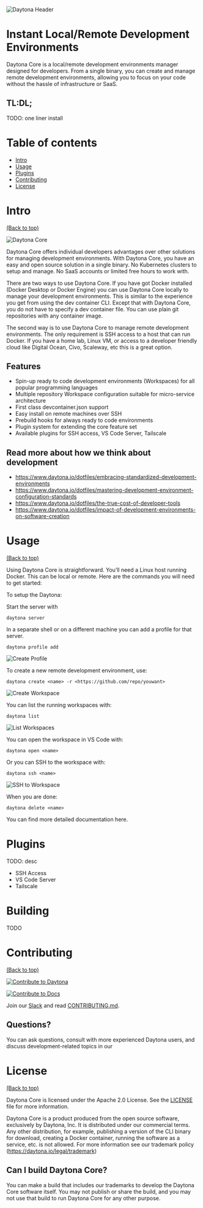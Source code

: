 ![Daytona Header](https://github.com/daytonaio/.github/blob/main/profile/readme_img.png)

# Instant Local/Remote Development Environments

Daytona Core is a local/remote development environments manager designed for developers. From a single binary, you can create and manage remote development environments, allowing you to focus on your code without the hassle of infrastructure or SaaS.

## TL:DL;

TODO: one liner install

# Table of contents

- [Intro](#intro)
- [Usage](#usage)
- [Plugins](#plugins)
- [Contributing](#contributing)
- [License](#license)

# Intro

[(Back to top)](#table-of-contents)

![Daytona Core](./public/images/daytona.png)

Daytona Core offers individual developers advantages over other solutions for managing development environments. With Daytona Core, you have an easy and open source solution in a single binary. No Kubernetes clusters to setup and manage. No SaaS accounts or limited free hours to work with.

There are two ways to use Daytona Core. If you have got Docker installed (Docker Desktop or Docker Engine) you can use Daytona Core locally to manage your development environments. This is similar to the experience you get from using the dev container CLI. Except that with Daytona Core, you do not have to specify a dev container file. You can use plain git repositories with any container image.

The second way is to use Daytona Core to manage remote development environments. The only requirement is SSH access to a host that can run Docker. If you have a home lab, Linux VM, or access to a developer friendly cloud like Digital Ocean, Civo, Scaleway, etc this is a great option.

## Features

* Spin-up ready to code development environments (Workspaces) for all popular programming languages
* Multiple repository Workspace configuration suitable for micro-service architecture
* First class devcontainer.json support
* Easy install on remote machines over SSH
* Prebuild hooks for always ready to code environments
* Plugin system for extending the core feature set
* Available plugins for SSH access, VS Code Server, Tailscale

## Read more about how we think about development

* https://www.daytona.io/dotfiles/embracing-standardized-development-environments
* https://www.daytona.io/dotfiles/mastering-development-environment-configuration-standards
* https://www.daytona.io/dotfiles/the-true-cost-of-developer-tools
* https://www.daytona.io/dotfiles/impact-of-development-environments-on-software-creation

# Usage

[(Back to top)](#table-of-contents)

Using Daytona Core is straightforward. You’ll need a Linux host running Docker. This can be local or remote. Here are the commands you will need to get started:

To setup the Daytona:

Start the server with

```
daytona server
```

In a separate shell or on a different machine you can add a profile for that server.

```
daytona profile add
```

![Create Profile](./public/images/create-profile.png)

To create a new remote development environment, use:

```
daytona create <name> -r <https://github.com/repo/youwant>
```
![Create Workspace](./public/images/create-workspace.png)

You can list the running workspaces with:

```
daytona list
```
![List Workspaces](./public/images/list-workspace.png)

You can open the workspace in VS Code with:

```
daytona open <name>
```

Or you can SSH to the workspace with:

```
daytona ssh <name>
```

![SSH to Workspace](./public/images/ssh-workspace.png)

When you are done:
```
daytona delete <name>
```

You can find more detailed documentation here. <INSERT DOCS LINK>

# Plugins

TODO: desc

* SSH Access
* VS Code Server
* Tailscale

# Building

TODO

# Contributing

[(Back to top)](#table-of-contents)

[![Contribute to Daytona](https://img.shields.io/badge/dynamic/json?url=https%3A%2F%2Fapi.github.com%2Fsearch%2Fissues%3Fq%3Drepo%3Adaytonaio%2Fdaytona%2520is%3Aopen&query=%24.total_count&suffix=open&style=flat-square&logo=github&logoColor=white&label=good%20first%20issues&labelColor=E67E22&color=E67E22&link=https%3A%2F%2Fgithub.com%2Fdaytonaio%2Fdaytona%2Flabels%2Fgood%2520first%2520issue)](https://github.com/daytonaio/daytona/labels/good%20first%20issue)

[![Contribute to Docs](https://img.shields.io/badge/dynamic/json?url=https%3A%2F%2Fapi.github.com%2Fsearch%2Fissues%3Fq%3Drepo%3Adaytonaio%2Fdocs%2520is%3Aopen%2520-linked%3Apr&query=%24.total_count&suffix=open&style=flat-square&logo=markdown&logoColor=white&label=docs%20issues&labelColor=2ECC71&color=2ECC71&link=https%3A%2F%2Fgithub.com%2Fdaytonaio%2Fdocs%2Fissues%3Fq%3Dis%253Aopen%2Bis%253Aissue)](https://github.com/daytonaio/docs/issues?q=is%3Aopen+is%3Aissue)

Join our [Slack](https://join.slack.com/t/daytonacommunity/shared_invite/zt-273yohksh-Q5YSB5V7tnQzX2RoTARr7Q) and read [CONTRIBUTING.md](./CONTRIBUTING.md).

## Questions?

You can ask questions, consult with more experienced Daytona users, and discuss development-related topics in our 

# License

[(Back to top)](#table-of-contents)

Daytona Core is licensed under the Apache 2.0 License. See the [LICENSE](./LICENSE) file for more information.

Daytona Core is a product produced from the open source software, exclusively by Daytona, Inc. It is distributed under our commercial terms. Any other distribution, for example, publishing a version of the CLI binary for download, creating a Docker container, running the software as a service, etc. is not allowed. For more information see our trademark policy (https://daytona.io/legal/trademark) 

## Can I build Daytona Core?
You can make a build that includes our trademarks to develop the Daytona Core software itself. You may not publish or share the build, and you may not use that build to run Daytona Core for any other purpose.


